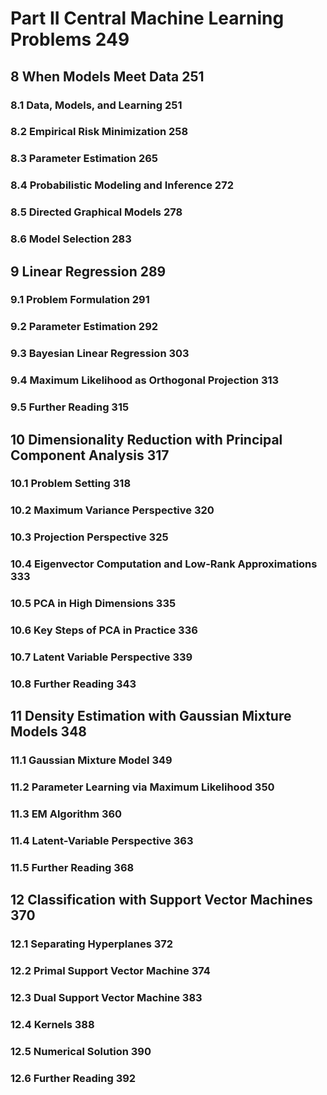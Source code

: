 # Part II Central Machine Learning Problems 249

## 8 When Models Meet Data 251

### 8.1 Data, Models, and Learning 251

### 8.2 Empirical Risk Minimization 258

### 8.3 Parameter Estimation 265

### 8.4 Probabilistic Modeling and Inference 272

### 8.5 Directed Graphical Models 278

### 8.6 Model Selection 283

## 9 Linear Regression 289

### 9.1 Problem Formulation 291

### 9.2 Parameter Estimation 292

### 9.3 Bayesian Linear Regression 303

### 9.4 Maximum Likelihood as Orthogonal Projection 313

### 9.5 Further Reading 315

## 10 Dimensionality Reduction with Principal Component Analysis 317

### 10.1 Problem Setting 318

### 10.2 Maximum Variance Perspective 320

### 10.3 Projection Perspective 325

### 10.4 Eigenvector Computation and Low-Rank Approximations 333

### 10.5 PCA in High Dimensions 335

### 10.6 Key Steps of PCA in Practice 336

### 10.7 Latent Variable Perspective 339

### 10.8 Further Reading 343

## 11 Density Estimation with Gaussian Mixture Models 348

### 11.1 Gaussian Mixture Model 349

### 11.2 Parameter Learning via Maximum Likelihood 350

### 11.3 EM Algorithm 360

### 11.4 Latent-Variable Perspective 363

### 11.5 Further Reading 368

## 12 Classification with Support Vector Machines 370

### 12.1 Separating Hyperplanes 372

### 12.2 Primal Support Vector Machine 374

### 12.3 Dual Support Vector Machine 383

### 12.4 Kernels 388

### 12.5 Numerical Solution 390

### 12.6 Further Reading 392
